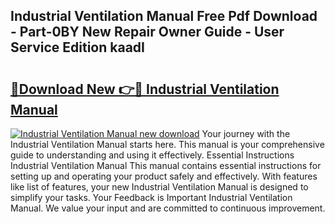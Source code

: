 ## Industrial Ventilation Manual Free Pdf Download - Part-0BY New Repair Owner Guide - User Service Edition kaadI

# <h2><a href="http://bc14060.oget.top/?id=Industrial+Ventilation+Manual">🔗Download New 👉🔴 Industrial Ventilation Manual</a></h2>

[![Industrial Ventilation Manual new download](https://i.imgur.com/5g1atiW.png)](http://bc14060.oget.top/?id=Industrial+Ventilation+Manual)
Your journey with the Industrial Ventilation Manual starts here. This manual is your comprehensive guide to understanding and using it effectively. Essential Instructions Industrial Ventilation Manual This manual contains essential instructions for setting up and operating your product safely and effectively. With features like list of features, your new Industrial Ventilation Manual is designed to simplify your tasks. Your Feedback is Important Industrial Ventilation Manual. We value your input and are committed to continuous improvement.
